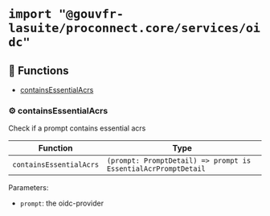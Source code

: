 # `import "@gouvfr-lasuite/proconnect.core/services/oidc"`

<!-- TSDOC_START -->

## :toolbox: Functions

- [containsEssentialAcrs](#gear-containsessentialacrs)

### :gear: containsEssentialAcrs

Check if a prompt contains essential acrs

| Function | Type |
| ---------- | ---------- |
| `containsEssentialAcrs` | `(prompt: PromptDetail) => prompt is EssentialAcrPromptDetail` |

Parameters:

* `prompt`: the oidc-provider 




<!-- TSDOC_END -->
